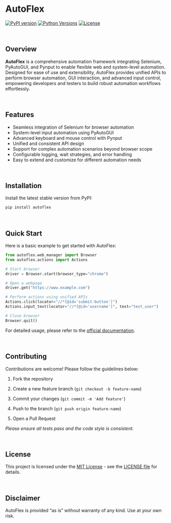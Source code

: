 # AutoFlex

[![PyPI version](https://img.shields.io/pypi/v/autoflex.svg)](https://pypi.org/project/autoflex/) [![Python Versions](https://img.shields.io/pypi/pyversions/autoflex.svg)](https://pypi.org/project/autoflex/) [![License](https://img.shields.io/pypi/l/autoflex.svg)](LICENSE)

<br>

## Overview

**AutoFlex** is a comprehensive automation framework integrating Selenium, PyAutoGUI, and Pynput to enable flexible web and system-level automation. Designed for ease of use and extensibility, AutoFlex provides unified APIs to perform browser automation, GUI interaction, and advanced input control, empowering developers and testers to build robust automation workflows effortlessly.

<br>


## Features

- Seamless integration of Selenium for browser automation  
- System-level input automation using PyAutoGUI  
- Advanced keyboard and mouse control with Pynput  
- Unified and consistent API design  
- Support for complex automation scenarios beyond browser scope  
- Configurable logging, wait strategies, and error handling  
- Easy to extend and customize for different automation needs

<br>

## Installation

Install the latest stable version from PyPI:

```bash
pip install autoflex
```

<br>

## Quick Start

Here is a basic example to get started with AutoFlex:

```python
from autoflex.web_manager import Browser
from autoflex.actions import Actions

# Start browser
driver = Browser.start(browser_type="chrome")

# Open a webpage
driver.get("https://www.example.com")

# Perform actions using unified APIs
Actions.click(locator="//*[@id='submit-button']")
Actions.input_text(locator="//*[@id='username']", text="test_user")

# Close browser
Browser.quit()
```
For detailed usage, please refer to the [official documentation](https://lzyeil.github.io/AutoFlex/).

<br>

## Contributing
Contributions are welcome! Please follow the guidelines below:

1. Fork the repository

2. Create a new feature branch (```git checkout -b feature-name```)

3. Commit your changes (```git commit -m 'Add feature'```)

4. Push to the branch (```git push origin feature-name```)

5. Open a Pull Request

*Please ensure all tests pass and the code style is consistent.*

<br>

## License
This project is licensed under the [MIT License](https://opensource.org/license/mit) - see the [LICENSE file](https://lzyeil.github.io/AutoFlex/LICENSE) for details.

<br>

## Disclaimer
AutoFlex is provided “as is” without warranty of any kind. Use at your own risk.
